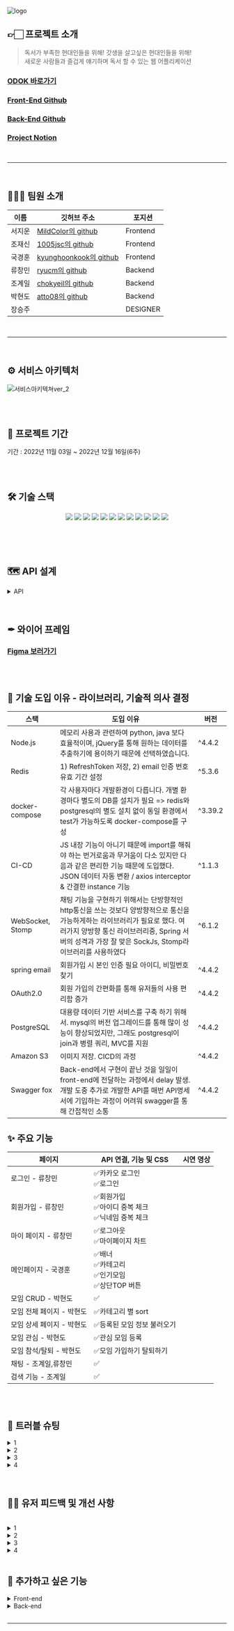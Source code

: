 ![logo](https://user-images.githubusercontent.com/113868313/203928998-224f3d9f-9ec1-4421-abc9-978c6a4fbed9.png)

## 👉🏻 프로젝트 소개

>  독서가 부족한 현대인들을 위해! 갓생을 살고싶은 현대인들을 위해! <br>
>  새로운 사람들과 즐겁게 얘기하며 독서 할 수 있는 웹 어플리케이션 <br>

### [ODOK 바로가기](http://hot6-front.s3-website.ap-northeast-2.amazonaws.com/ )
### [Front-End Github](https://github.com/Hanghae-Hot6/Front)
### [Back-End Github](https://github.com/Hanghae-Hot6/Back)
### [Project Notion](https://www.notion.so/ckd12394/5-ODOK-5b66f278ac9044609f709d7a89deee7f)
<br>
<hr>
<br>

## 👨‍👩‍👧 팀원 소개

|이름|깃허브 주소|포지션|
|---|---|---|
|서지운|[MildColor의 github](https://github.com/MildColor)|Frontend|
|조재신|[1005jsc의 github](https://github.com/1005jsc)|Frontend|
|국경훈|[kyunghoonkook의 github](https://github.com/kyunghoonkook)|Frontend|
|류창민|[ryucm의 github](https://github.com/ryucm)|Backend|
|조계일|[chokyeil의 github](https://github.com/chokyeil)|Backend|
|박현도|[atto08의 github](https://github.com/atto08)|Backend|
|장승주||DESIGNER|


<br>
<hr>
<br>


## ⚙️ 서비스 아키텍처
![서비스아키텍쳐ver_2](https://user-images.githubusercontent.com/113868313/203928554-51132feb-8af7-4d71-9a89-394840b51b5b.png)


<br>

<br>

## 📅 프로젝트 기간

기간 : 2022년 11월 03일 ~ 2022년 12월 16일(6주)

<br>

<br>

## 🛠 기술 스택

<div align=center> 
<img  src="https://img.shields.io/badge/Spring-6DB33F?style=for-the-badge&logo=Spring&logoColor=white">
<img  src="https://img.shields.io/badge/Spring Boot-6DB33F?style=for-the-badge&logo=Spring Boot&logoColor=white">
<img  src="https://img.shields.io/badge/Docker-2496ED?style=for-the-badge&logo=Docker&logoColor=white">
<img  src="https://img.shields.io/badge/Redis-DC382D?style=for-the-badge&logo=Redis&logoColor=white">
<img  src="https://img.shields.io/badge/Spring Data JPA-6DB33F?style=for-the-badge&logo=S&logoColor=white"> 
<img  src="https://img.shields.io/badge/Amazon RDS-527FFF?style=for-the-badge&logo=Amazon RDS&logoColor=white">
<img  src="https://img.shields.io/badge/Amazon EC2-FF9900?style=for-the-badge&logo=Amazon EC2&logoColor=white">
<img src="https://img.shields.io/badge/Amazon S3-569A31?style=for-the-badge&logo=Amazon S3&logoColor=white">
<img  src="https://img.shields.io/badge/GitHub Actions-2088FF?style=for-the-badge&logo=GitHub Actions&logoColor=white">
<img src="https://img.shields.io/badge/socket.io-010101?style=for-the-badge&logo=socket.io&logoColor=white">
<img src="https://img.shields.io/badge/Stomp-353535?style=for-the-badge&logoColor=white">
<img src="https://img.shields.io/badge/Axios-5A29E4?style=for-the-badge&logo=Axios&logoColor=white">

<br> 

  <br>



  <br>
</div>

<br>

<br> 

## 🗺 API 설계

<details>
<summary>API</summary>
<div markdown="1">   

![image](https://user-images.githubusercontent.com/113868313/203936279-6962e53b-776e-454c-a077-f79c57c022e7.png)
![image](https://user-images.githubusercontent.com/113868313/203936319-c932153e-2c61-4327-b065-deb6e03bdc01.png)
![image](https://user-images.githubusercontent.com/113868313/203936355-5d833550-0cba-4213-8064-bf55cb766fa6.png)
![image](https://user-images.githubusercontent.com/113868313/203936394-9a2d9cee-5677-4344-aa54-6272748dd76b.png)
![image](https://user-images.githubusercontent.com/113868313/203936442-f38ec82a-195c-47c2-b78b-b859d0058216.png)

</div>
</details>


<br>

<br>

## ✒ 와이어 프레임

### [Figma 보러가기](https://www.figma.com/file/PTN0SpVnreH7JxRmfFmA32/%ED%95%AD%ED%95%B499_%EC%98%A4%EB%8F%85?node-id=0%3A1&t=e7SJsG8aMZCz08ou-0)

<br>
<br>

## 🔨 기술 도입 이유 - 라이브러리, 기술적 의사 결정
| 스택| 도입 이유 |버전|
|--|--|--|
| Node.js | 메모리 사용과 관련하여 python, java 보다 효율적이며, jQuery를 통해 원하는 데이터를 추출하기에 용이하기 때문에 선택하였습니다. |^4.4.2|
| Redis | 1) RefreshToken 저장, 2) email 인증 번호 유효 기간 설정  |^5.3.6
| docker-compose | 각 사용자마다 개발환경이 다릅니다. 개별 환경마다 별도의 DB를 설치가 필요 => redis와 postgresql의 별도 설치 없이 동일 환경에서 test가 가능하도록 docker-compose를 구성 |^3.39.2
| CI-CD | JS 내장 기능이 아니기 때문에 import를 해줘야 하는 번거로움과 무거움이 다소 있지만 다음과 같은 편리한 기능 때문에 도입했다. JSON 데이터 자동 변환 / axios interceptor & 간결한 instance 기능 |^1.1.3
| WebSocket, Stomp |채팅 기능을 구현하기 위해서는 단방향적인 http통신을 쓰는 것보다 양방향적으로 통신을 가능하게하는 라이브러리가 필요로 했다. 여러가지 양방향 통신 라이브러리중, Spring 서버의 성격과 가장 잘 맞은 SockJs, Stomp라이브러리를 사용하였다 |^6.1.2
| spring email | 회원가입 시 본인 인증 필요 아이디, 비밀번호 찾기 |^4.4.2|
| OAuth2.0 | 회원 가입의 간편화를 통해 유저들의 사용 편리함 증가 |^4.4.2|
| PostgreSQL | 대용량 데이터 기반 서비스를 구축 하기 위해서. mysql의 버전 업그레이드를 통해 많이 성능이 향상되었지만, 그래도 postgresql이 join과 병렬 쿼리, MVC를 지원 |^4.4.2|
| Amazon S3 | 이미지 저장. CICD의 과정 |^4.4.2|
| Swagger fox | Back-end에서 구현이 끝난 것을 일일이 front-end에 전달하는 과정에서 delay 발생. 개발 도중 추가로 개발한 API를 매번 API명세서에 기입하는 과정이 어려워 swagger를 통해 간접적인 소통 |^4.4.2|


## ✨ 주요 기능
| 페이지             |API 연결, 기능 및 CSS|시연 영상
|-----------------|---|---|
| 로그인 - 류창민       |✅카카오 로그인<br>✅로그인|
| 회원가입 - 류창민      |✅회원가입<br>✅아이디 중복 체크<br>✅닉네임 중복 체크|
| 마이 페이지 - 류창민    |✅로그아웃<br>✅마이페이지 차트<br>|
| 메인페이지 - 국경훈     |✅배너<br>✅카테고리<br>✅인기모임 <br>✅상단TOP 버튼|
| 모임 CRUD - 박현도   |✅|
| 모임 전체 페이지 - 박현도 |✅카테고리 별 sort<br>|
| 모임 상세 페이지 - 박현도 |✅등록된 모임 정보 불러오기<br>|
| 모임 관심 - 박현도     |✅관심 모임 등록<br>|
| 모임 참석/탈퇴 - 박현도  |✅모임 가입하기 탈퇴하기<br>|
| 채팅 - 조계일,류창민    |✅|
| 검색 기능 - 조계일     |✅|

<br>
<br>

## 🎯 트러블 슈팅

<details>
<summary> 1</summary>
<div markdown="1">   
    1

</div>
</details>
<details>
<summary> 2</summary>
<div markdown="1">   
    2

</div>
</details>
<details>
<summary> 3</summary>
<div markdown="1">   
    3

</div>
</details>
<details>
<summary> 4</summary>
<div markdown="1">   
    4

</div>
</details>

<br>
<br>

## 👩‍💻 유저 피드백 및 개선 사항


<br>
<details>
<summary> 1</summary>
<div markdown="1">   
    1

</div>
</details>
<details>
<summary> 2</summary>
<div markdown="1">   
    2

</div>
</details>
<details>
<summary> 3</summary>
<div markdown="1">   
    3

</div>
</details>
<details>
<summary> 4</summary>
<div markdown="1">   
    4

</div>
</details>

<br>

## 👻 추가하고 싶은 기능

<details>
<summary> Front-end</summary>
<div markdown="1">   

    - 반응형 도입 — 모바일ver
    - 보안 강화 — https
    - infinite carousel
    - infinite scroll — 모바일ver
    - 검색, 좋아요등 서버에 부하가 올 수 있는 api call 최적화
    - 이미지 용량 최적화
    - 채팅에서 이미지 전송 기능 추가
    - 후기 기능
    - api instance
    - 과거 채팅 무한 스크롤로 불러오기
</div>
</details>
<details>
<summary> Back-end</summary>
<div markdown="1">   

    - Redis를 연동하여 실시간 채팅 구현 고도화
    - Node.js의 scheduler를 통해 크롤링의 자동화 진행 → AWS Batch - CloudWatch 사용 예정
    - JPQL을 통해 성능 개선
    - postgres를 이용한 full-text search 도입 (데이터가 많아질수록 Like를 사용한 검색은 속도가 느리며, 메모리에 부담을 준다)
    - https 적용
    - ECS를 통한 배포 --> 현재의 배포에는 EC2 서버에 직접 Redis, JDK, Code Deploy를 설치하고 있다. 이것은 docker-compose를 통해 간단 배포로 변경하고 싶습니다.
    - ECR까지의 CI는 완료된 상태이나 ECS에서 Load Balace의 target group의 health check를 통과하지 못 하는 상태입니다.
    - 시간이 남는다면 kafka를 크롤링 서버와 log 수집, 실시간 채팅에 도입한 Data Pipeline을 구축해 보고 싶습니다.
    - Jwt 토큰 만료 예외처리 - JwtFilter 쪽에서
</div>
</details>





<br>
<hr>
<br>